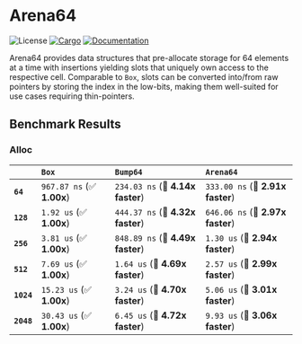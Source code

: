 # Arena64
![License](https://img.shields.io/badge/license-MIT-green.svg)
[![Cargo](https://img.shields.io/crates/v/arena64.svg)](https://crates.io/crates/arena64)
[![Documentation](https://docs.rs/arena64/badge.svg)](https://docs.rs/arena64)

Arena64 provides data structures that pre-allocate storage for 64 elements at a time with insertions yielding slots that uniquely own access to the respective cell. Comparable to `Box`, slots can be converted into/from raw pointers by storing the index in the low-bits, making them well-suited for use cases requiring thin-pointers.

## Benchmark Results

### Alloc

|            | `Box`                     | `Bump64`                         | `Arena64`                         |
|:-----------|:--------------------------|:---------------------------------|:--------------------------------- |
| **`64`**   | `967.87 ns` (✅ **1.00x**) | `234.03 ns` (🚀 **4.14x faster**) | `333.00 ns` (🚀 **2.91x faster**)  |
| **`128`**  | `1.92 us` (✅ **1.00x**)   | `444.37 ns` (🚀 **4.32x faster**) | `646.06 ns` (🚀 **2.97x faster**)  |
| **`256`**  | `3.81 us` (✅ **1.00x**)   | `848.89 ns` (🚀 **4.49x faster**) | `1.30 us` (🚀 **2.94x faster**)    |
| **`512`**  | `7.69 us` (✅ **1.00x**)   | `1.64 us` (🚀 **4.69x faster**)   | `2.57 us` (🚀 **2.99x faster**)    |
| **`1024`** | `15.23 us` (✅ **1.00x**)  | `3.24 us` (🚀 **4.70x faster**)   | `5.06 us` (🚀 **3.01x faster**)    |
| **`2048`** | `30.43 us` (✅ **1.00x**)  | `6.45 us` (🚀 **4.72x faster**)   | `9.93 us` (🚀 **3.06x faster**)    |